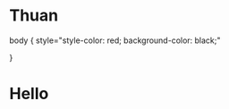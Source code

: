 # Thuan
<!doctype html>
<html>
<head>
body {
  style="style-color: red; background-color: black;"

}
</head>
<body>
<h1> Hello </h1>





</body>
</html>
